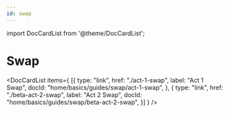 ```yaml
---
id: swap
---
```


import DocCardList from '@theme/DocCardList';

# Swap

<DocCardList
items={
[{
type: "link",
href: "./act-1-swap",
label: "Act 1 Swap",
docId: "home/basics/guides/swap/act-1-swap",
},
{
type: "link",
href: "./beta-act-2-swap",
label: "Act 2 Swap",
docId: "home/basics/guides/swap/beta-act-2-swap",
}]
}
/>
